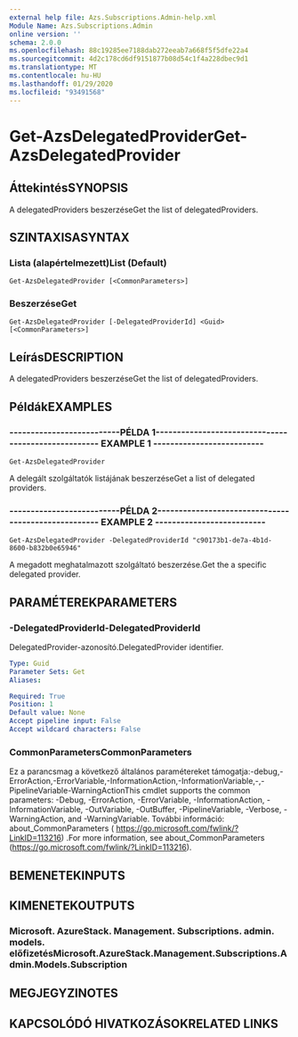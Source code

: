 ```yaml
---
external help file: Azs.Subscriptions.Admin-help.xml
Module Name: Azs.Subscriptions.Admin
online version: ''
schema: 2.0.0
ms.openlocfilehash: 88c19285ee7188dab272eeab7a668f5f5dfe22a4
ms.sourcegitcommit: 4d2c178cd6df9151877b08d54c1f4a228dbec9d1
ms.translationtype: MT
ms.contentlocale: hu-HU
ms.lasthandoff: 01/29/2020
ms.locfileid: "93491568"
---
```

# <span data-ttu-id="e43f3-101">Get-AzsDelegatedProvider</span><span class="sxs-lookup"><span data-stu-id="e43f3-101">Get-AzsDelegatedProvider</span></span>

## <span data-ttu-id="e43f3-102">Áttekintés</span><span class="sxs-lookup"><span data-stu-id="e43f3-102">SYNOPSIS</span></span>
<span data-ttu-id="e43f3-103">A delegatedProviders beszerzése</span><span class="sxs-lookup"><span data-stu-id="e43f3-103">Get the list of delegatedProviders.</span></span>

## <span data-ttu-id="e43f3-104">SZINTAXISA</span><span class="sxs-lookup"><span data-stu-id="e43f3-104">SYNTAX</span></span>

### <span data-ttu-id="e43f3-105">Lista (alapértelmezett)</span><span class="sxs-lookup"><span data-stu-id="e43f3-105">List (Default)</span></span>
```
Get-AzsDelegatedProvider [<CommonParameters>]
```

### <span data-ttu-id="e43f3-106">Beszerzése</span><span class="sxs-lookup"><span data-stu-id="e43f3-106">Get</span></span>
```
Get-AzsDelegatedProvider [-DelegatedProviderId] <Guid> [<CommonParameters>]
```

## <span data-ttu-id="e43f3-107">Leírás</span><span class="sxs-lookup"><span data-stu-id="e43f3-107">DESCRIPTION</span></span>
<span data-ttu-id="e43f3-108">A delegatedProviders beszerzése</span><span class="sxs-lookup"><span data-stu-id="e43f3-108">Get the list of delegatedProviders.</span></span>

## <span data-ttu-id="e43f3-109">Példák</span><span class="sxs-lookup"><span data-stu-id="e43f3-109">EXAMPLES</span></span>

### <span data-ttu-id="e43f3-110">--------------------------PÉLDA 1--------------------------</span><span class="sxs-lookup"><span data-stu-id="e43f3-110">-------------------------- EXAMPLE 1 --------------------------</span></span>
```
Get-AzsDelegatedProvider
```

<span data-ttu-id="e43f3-111">A delegált szolgáltatók listájának beszerzése</span><span class="sxs-lookup"><span data-stu-id="e43f3-111">Get a list of delegated providers.</span></span>

### <span data-ttu-id="e43f3-112">--------------------------PÉLDA 2--------------------------</span><span class="sxs-lookup"><span data-stu-id="e43f3-112">-------------------------- EXAMPLE 2 --------------------------</span></span>
```
Get-AzsDelegatedProvider -DelegatedProviderId "c90173b1-de7a-4b1d-8600-b832b0e65946"
```

<span data-ttu-id="e43f3-113">A megadott meghatalmazott szolgáltató beszerzése.</span><span class="sxs-lookup"><span data-stu-id="e43f3-113">Get the a specific delegated provider.</span></span>

## <span data-ttu-id="e43f3-114">PARAMÉTEREK</span><span class="sxs-lookup"><span data-stu-id="e43f3-114">PARAMETERS</span></span>

### <span data-ttu-id="e43f3-115">-DelegatedProviderId</span><span class="sxs-lookup"><span data-stu-id="e43f3-115">-DelegatedProviderId</span></span>
<span data-ttu-id="e43f3-116">DelegatedProvider-azonosító.</span><span class="sxs-lookup"><span data-stu-id="e43f3-116">DelegatedProvider identifier.</span></span>

```yaml
Type: Guid
Parameter Sets: Get
Aliases: 

Required: True
Position: 1
Default value: None
Accept pipeline input: False
Accept wildcard characters: False
```

### <span data-ttu-id="e43f3-117">CommonParameters</span><span class="sxs-lookup"><span data-stu-id="e43f3-117">CommonParameters</span></span>
<span data-ttu-id="e43f3-118">Ez a parancsmag a következő általános paramétereket támogatja:-debug,-ErrorAction,-ErrorVariable,-InformationAction,-InformationVariable,-,-PipelineVariable-WarningAction</span><span class="sxs-lookup"><span data-stu-id="e43f3-118">This cmdlet supports the common parameters: -Debug, -ErrorAction, -ErrorVariable, -InformationAction, -InformationVariable, -OutVariable, -OutBuffer, -PipelineVariable, -Verbose, -WarningAction, and -WarningVariable.</span></span> <span data-ttu-id="e43f3-119">További információ: about_CommonParameters ( https://go.microsoft.com/fwlink/?LinkID=113216) .</span><span class="sxs-lookup"><span data-stu-id="e43f3-119">For more information, see about_CommonParameters (https://go.microsoft.com/fwlink/?LinkID=113216).</span></span>

## <span data-ttu-id="e43f3-120">BEMENETEK</span><span class="sxs-lookup"><span data-stu-id="e43f3-120">INPUTS</span></span>

## <span data-ttu-id="e43f3-121">KIMENETEK</span><span class="sxs-lookup"><span data-stu-id="e43f3-121">OUTPUTS</span></span>

### <span data-ttu-id="e43f3-122">Microsoft. AzureStack. Management. Subscriptions. admin. models. előfizetés</span><span class="sxs-lookup"><span data-stu-id="e43f3-122">Microsoft.AzureStack.Management.Subscriptions.Admin.Models.Subscription</span></span>

## <span data-ttu-id="e43f3-123">MEGJEGYZI</span><span class="sxs-lookup"><span data-stu-id="e43f3-123">NOTES</span></span>

## <span data-ttu-id="e43f3-124">KAPCSOLÓDÓ HIVATKOZÁSOK</span><span class="sxs-lookup"><span data-stu-id="e43f3-124">RELATED LINKS</span></span>

